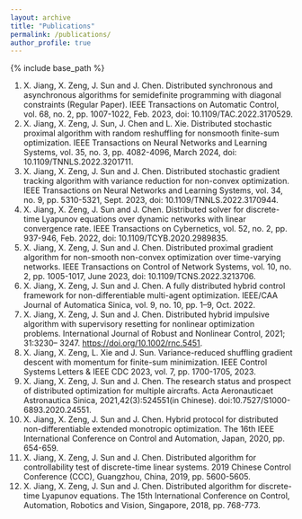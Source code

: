```yaml
---
layout: archive
title: "Publications"
permalink: /publications/
author_profile: true
---
```



{% include base_path %}

1. X. Jiang, X. Zeng, J. Sun and J. Chen. Distributed synchronous and asynchronous algorithms for semidefinite programming with diagonal constraints (Regular Paper). IEEE Transactions on Automatic Control, vol. 68, no. 2, pp. 1007-1022, Feb. 2023, doi: 10.1109/TAC.2022.3170529.
2. X. Jiang, X. Zeng, J. Sun, J. Chen and L. Xie. Distributed stochastic proximal algorithm with random reshuffling for nonsmooth finite-sum optimization. IEEE Transactions on Neural Networks and Learning Systems, vol. 35, no. 3, pp. 4082-4096, March 2024, doi: 10.1109/TNNLS.2022.3201711.
3. X. Jiang, X. Zeng, J. Sun and J. Chen. Distributed stochastic gradient tracking algorithm with variance reduction for non-convex optimization. IEEE Transactions on Neural Networks and Learning Systems, vol. 34, no. 9, pp. 5310-5321, Sept. 2023, doi: 10.1109/TNNLS.2022.3170944.
4. X. Jiang, X. Zeng, J. Sun and J. Chen. Distributed solver for discrete-time Lyapunov equations over dynamic networks with linear convergence rate. IEEE Transactions on Cybernetics, vol. 52, no. 2, pp. 937-946, Feb. 2022, doi: 10.1109/TCYB.2020.2989835.
5. X. Jiang, X. Zeng, J. Sun and J. Chen. Distributed proximal gradient algorithm for non-smooth non-convex optimization over time-varying networks. IEEE Transactions on Control of Network Systems, vol. 10, no. 2, pp. 1005-1017, June 2023, doi: 10.1109/TCNS.2022.3213706.
6. X. Jiang, X. Zeng, J. Sun and J. Chen. A fully distributed hybrid control framework for non-differentiable multi-agent optimization. IEEE/CAA Journal of Automatica Sinica, vol. 9, no. 10, pp. 1–9, Oct. 2022.
7. X. Jiang, X. Zeng, J. Sun and J. Chen. Distributed hybrid impulsive algorithm with supervisory resetting for nonlinear optimization problems. International Journal of Robust and Nonlinear Control, 2021; 31:3230– 3247. https://doi.org/10.1002/rnc.5451.
8. X. Jiang, X. Zeng, L. Xie and J. Sun. Variance-reduced shuffling gradient descent with momentum for finite-sum minimization. IEEE Control Systems Letters & IEEE CDC 2023, vol. 7, pp. 1700-1705, 2023.
9. X. Jiang, X. Zeng, J. Sun and J. Chen. The research status and prospect of distributed optimization for multiple aircrafts. Acta Aeronauticaet Astronautica Sinica, 2021,42(3):524551(in Chinese). doi:10.7527/S1000-6893.2020.24551.
10. X. Jiang, X. Zeng, J. Sun and J. Chen. Hybrid protocol for distributed non-differentiable extended monotropic optimization. The 16th IEEE International Conference on Control and Automation, Japan, 2020, pp. 654-659.
11. X. Jiang, X. Zeng, J. Sun and J. Chen. Distributed algorithm for controllability test of discrete-time linear systems. 2019 Chinese Control Conference (CCC), Guangzhou, China, 2019, pp. 5600-5605.
12. X. Jiang, X. Zeng, J. Sun and J. Chen. Distributed algorithm for discrete-time Lyapunov equations. The 15th International Conference on Control, Automation, Robotics and Vision, Singapore, 2018, pp. 768-773.
